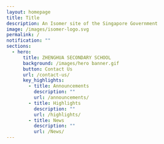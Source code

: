 ```yaml
---
layout: homepage
title: Title
description: An Isomer site of the Singapore Government
image: /images/isomer-logo.svg
permalink: /
notification: ""
sections:
  - hero:
      title: ZHENGHUA SECONDARY SCHOOL
      background: /images/hero banner.gif
      button: Contact Us
      url: /contact-us/
      key_highlights:
        - title: Announcements
          description: ""
          url: /announcements/
        - title: Highlights
          description: ""
          url: /highlights/
        - title: News
          description: ""
          url: /News/
---
```


